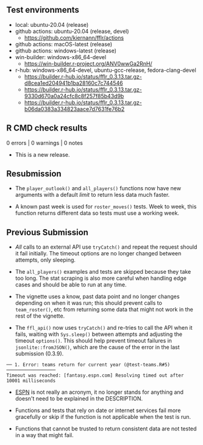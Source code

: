 ## Test environments

* local: ubuntu-20.04 (release)
* github actions: ubuntu-20.04 (release, devel)
  * <https://github.com/kiernann/fflr/actions>
* github actions: macOS-latest (release)
* github actions: windows-latest (release) 
* win-builder: windows-x86_64-devel
  * <https://win-builder.r-project.org/ANV0wwGa2RnH/>
* r-hub: windows-x86_64-devel, ubuntu-gcc-release, fedora-clang-devel
  * <https://builder.r-hub.io/status/fflr_0.3.13.tar.gz-d8cea1ed204941b1ba28160c7c744546>
  * <https://builder.r-hub.io/status/fflr_0.3.13.tar.gz-9330d670a0a24cfc8c8f257f85b43d9b>
  * <https://builder.r-hub.io/status/fflr_0.3.13.tar.gz-b06da0383a334823aace7d7631fe76b2>

## R CMD check results

0 errors | 0 warnings | 0 notes

* This is a new release.

## Resubmission

* The `player_outlook()` and `all_players()` functions now have new arguments
with a default _limit_ to return less data much faster.

* A known past week is used for `roster_moves()` tests. Week to week, this
function returns different data so tests must use a working week.

## Previous Submission

* _All_ calls to an external API use `tryCatch()` and repeat the request should
it fail initially. The timeout options are no longer changed between attempts,
only sleeping.

* The `all_players()` examples and tests are skipped because they take too long.
The stat scraping is also more careful when handling edge cases and should be
able to run at any time.

* The vignette uses a know, past data point and no longer changes depending on
when it was run; this should prevent calls to `team_roster()`, etc from
returning some data that might not work in the rest of the vignette.

* The `ffl_api()` now uses `tryCatch()` and re-tries to call the API when it
fails, waiting with `Sys.sleep()` between attempts and adjusting the timeout
`options()`. This should help prevent timeout failures in
`jsonlite::fromJSON()`, which are the cause of the error in the last submission
(0.3.9).

```
── 1. Error: teams return for current year (@test-teams.R#5) ──────────────────
Timeout was reached: [fantasy.espn.com] Resolving timed out after 10001 milliseconds
```

* [ESPN](https://en.wikipedia.org/wiki/ESPN) is not really an acronym, it no
longer stands for anything and doesn't need to be explained in the DESCRIPTION.

* Functions and tests that rely on date or internet services fail more
gracefully or skip if the function is not applicable when the test is run.

* Functions that cannot be trusted to return consistent data are not tested in
a way that might fail.
